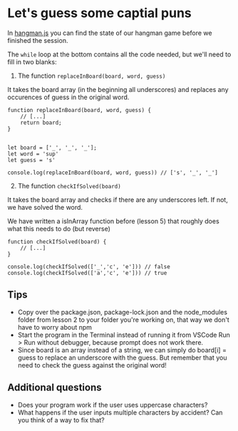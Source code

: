 # Let's guess some captial puns

In [hangman.js](../code/lesson_7/hangman.js) you can find the state of our hangman game before we finished the session.

The `while` loop at the bottom contains all the code needed, but we'll need to fill in two blanks:

1. The function `replaceInBoard(board, word, guess)`

It takes the board array (in the beginning all underscores) and replaces any occurences of guess in the original word.

```
function replaceInBoard(board, word, guess) {
    // [...]
    return board;
}


let board = ['_', '_', '_'];
let word = 'sup'
let guess = 's'

console.log(replaceInBoard(board, word, guess)) // ['s', '_', '_']
```

2. The function `checkIfSolved(board)`

It takes the board array and checks if there are any underscores left. If not, we have solved the word.

We have written a isInArray function before (lesson 5) that roughly does what this needs to do (but reverse)

```
function checkIfSolved(board) {
    // [...]
}

console.log(checkIfSolved(['_','c', 'e'])) // false
console.log(checkIfSolved(['a','c', 'e'])) // true
```

## Tips

- Copy over the package.json, package-lock.json and the node_modules folder from lesson 2 to your folder you're working on, that way we don't have to worry about npm
- Start the program in the Terminal instead of running it from VSCode Run > Run without debugger, because prompt does not work there.
- Since board is an array instead of a string, we can simply do board[i] = guess to replace an underscore with the guess. But remember that you need to check the guess against the original word!

## Additional questions

- Does your program work if the user uses uppercase characters?
- What happens if the user inputs multiple characters by accident? Can you think of a way to fix that?

